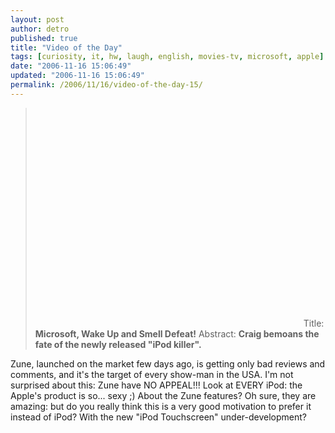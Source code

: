 ```yaml
---
layout: post
author: detro
published: true
title: "Video of the Day"
tags: [curiosity, it, hw, laugh, english, movies-tv, microsoft, apple]
date: "2006-11-16 15:06:49"
updated: "2006-11-16 15:06:49"
permalink: /2006/11/16/video-of-the-day-15/
---
```


<blockquote><object width="425" height="350"><param name="movie" value="http://www.youtube.com/v/V5ENLm0JsQw"></param><param name="wmode" value="transparent"></param><embed src="http://www.youtube.com/v/V5ENLm0JsQw" type="application/x-shockwave-flash" wmode="transparent" width="425" height="350"></embed></object>
Title: <strong>Microsoft, Wake Up and Smell Defeat!</strong>
Abstract: <strong>Craig bemoans the fate of the newly released "iPod killer".</strong>
</blockquote>

Zune, launched on the market few days ago, is getting only bad reviews and comments, and it's the target of every show-man in the USA.
I'm not surprised about this: Zune have NO APPEAL!!! Look at EVERY iPod: the Apple's product is so... sexy ;)
About the Zune features? Oh sure, they are amazing: but do you really think this is a very good motivation to prefer it instead of iPod? With the new "iPod Touchscreen" under-development?

